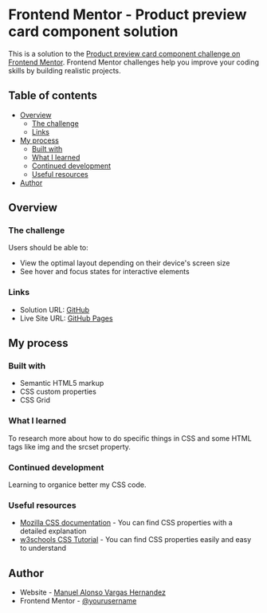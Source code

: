 # Frontend Mentor - Product preview card component solution

This is a solution to the [Product preview card component challenge on Frontend Mentor](https://www.frontendmentor.io/challenges/product-preview-card-component-GO7UmttRfa). Frontend Mentor challenges help you improve your coding skills by building realistic projects. 

## Table of contents

- [Overview](#overview)
  - [The challenge](#the-challenge)
  - [Links](#links)
- [My process](#my-process)
  - [Built with](#built-with)
  - [What I learned](#what-i-learned)
  - [Continued development](#continued-development)
  - [Useful resources](#useful-resources)
- [Author](#author)


## Overview

### The challenge

Users should be able to:

- View the optimal layout depending on their device's screen size
- See hover and focus states for interactive elements


### Links

- Solution URL: [GitHub](https://github.com/manuvh152/Product-Preview-Card)
- Live Site URL: [GitHub Pages](https://manuvh152.github.io/Product-Preview-Card/)

## My process

### Built with

- Semantic HTML5 markup
- CSS custom properties
- CSS Grid


### What I learned

To research more about how to do specific things in CSS and some HTML tags like img and the srcset property.


### Continued development

Learning to organice better my CSS code.


### Useful resources

- [Mozilla CSS documentation](https://developer.mozilla.org/es/docs/Web/CSS) - You can find CSS properties with a detailed explanation
- [w3schools CSS Tutorial](https://www.w3schools.com/css/default.asp) - You can find CSS properties easily and easy to understand


## Author

- Website - [Manuel Alonso Vargas Hernandez](https://github.com/manuvh152)
- Frontend Mentor - [@yourusername](https://www.frontendmentor.io/profile/manuvh152)
